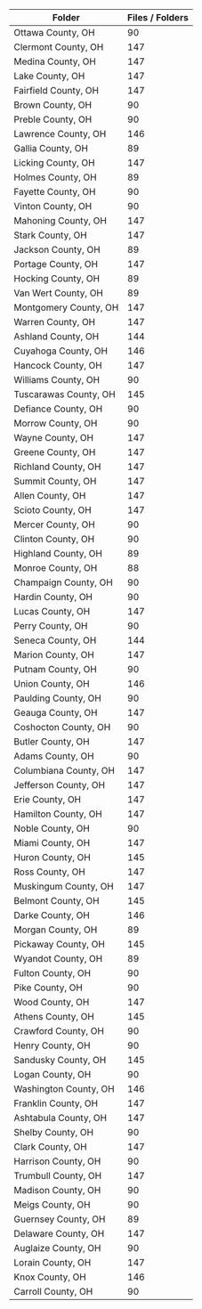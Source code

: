| Folder                |   Files / Folders |
|-----------------------|-------------------|
| Ottawa County, OH     |                90 |
| Clermont County, OH   |               147 |
| Medina County, OH     |               147 |
| Lake County, OH       |               147 |
| Fairfield County, OH  |               147 |
| Brown County, OH      |                90 |
| Preble County, OH     |                90 |
| Lawrence County, OH   |               146 |
| Gallia County, OH     |                89 |
| Licking County, OH    |               147 |
| Holmes County, OH     |                89 |
| Fayette County, OH    |                90 |
| Vinton County, OH     |                90 |
| Mahoning County, OH   |               147 |
| Stark County, OH      |               147 |
| Jackson County, OH    |                89 |
| Portage County, OH    |               147 |
| Hocking County, OH    |                89 |
| Van Wert County, OH   |                89 |
| Montgomery County, OH |               147 |
| Warren County, OH     |               147 |
| Ashland County, OH    |               144 |
| Cuyahoga County, OH   |               146 |
| Hancock County, OH    |               147 |
| Williams County, OH   |                90 |
| Tuscarawas County, OH |               145 |
| Defiance County, OH   |                90 |
| Morrow County, OH     |                90 |
| Wayne County, OH      |               147 |
| Greene County, OH     |               147 |
| Richland County, OH   |               147 |
| Summit County, OH     |               147 |
| Allen County, OH      |               147 |
| Scioto County, OH     |               147 |
| Mercer County, OH     |                90 |
| Clinton County, OH    |                90 |
| Highland County, OH   |                89 |
| Monroe County, OH     |                88 |
| Champaign County, OH  |                90 |
| Hardin County, OH     |                90 |
| Lucas County, OH      |               147 |
| Perry County, OH      |                90 |
| Seneca County, OH     |               144 |
| Marion County, OH     |               147 |
| Putnam County, OH     |                90 |
| Union County, OH      |               146 |
| Paulding County, OH   |                90 |
| Geauga County, OH     |               147 |
| Coshocton County, OH  |                90 |
| Butler County, OH     |               147 |
| Adams County, OH      |                90 |
| Columbiana County, OH |               147 |
| Jefferson County, OH  |               147 |
| Erie County, OH       |               147 |
| Hamilton County, OH   |               147 |
| Noble County, OH      |                90 |
| Miami County, OH      |               147 |
| Huron County, OH      |               145 |
| Ross County, OH       |               147 |
| Muskingum County, OH  |               147 |
| Belmont County, OH    |               145 |
| Darke County, OH      |               146 |
| Morgan County, OH     |                89 |
| Pickaway County, OH   |               145 |
| Wyandot County, OH    |                89 |
| Fulton County, OH     |                90 |
| Pike County, OH       |                90 |
| Wood County, OH       |               147 |
| Athens County, OH     |               145 |
| Crawford County, OH   |                90 |
| Henry County, OH      |                90 |
| Sandusky County, OH   |               145 |
| Logan County, OH      |                90 |
| Washington County, OH |               146 |
| Franklin County, OH   |               147 |
| Ashtabula County, OH  |               147 |
| Shelby County, OH     |                90 |
| Clark County, OH      |               147 |
| Harrison County, OH   |                90 |
| Trumbull County, OH   |               147 |
| Madison County, OH    |                90 |
| Meigs County, OH      |                90 |
| Guernsey County, OH   |                89 |
| Delaware County, OH   |               147 |
| Auglaize County, OH   |                90 |
| Lorain County, OH     |               147 |
| Knox County, OH       |               146 |
| Carroll County, OH    |                90 |